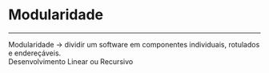 # Modularidade
---
Modularidade -> dividir um software em componentes individuais, rotulados e endereçáveis.  
Desenvolvimento Linear ou Recursivo
